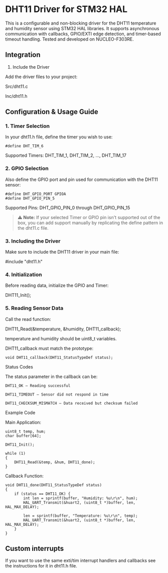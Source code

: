 # DHT11 Driver for STM32 HAL

This is a configurable and non-blocking driver for the DHT11 temperature and humidity sensor using STM32 HAL libraries. It supports asynchronous communication with callbacks, GPIO/EXTI edge detection, and timer-based timeout handling. Tested and developed on NUCLEO-F303RE.

## Integration
1. Include the Driver

Add the driver files to your project:

Src/dht11.c

Inc/dht11.h

## Configuration & Usage Guide
### 1. Timer Selection

In your dht11.h file, define the timer you wish to use:

    #define DHT_TIM_6

Supported Timers:
DHT_TIM_1, DHT_TIM_2, ..., DHT_TIM_17

### 2. GPIO Selection

Also define the GPIO port and pin used for communication with the DHT11 sensor:

    #define DHT_GPIO_PORT GPIOA
    #define DHT_GPIO_PIN_5

Supported Pins:
DHT_GPIO_PIN_0 through DHT_GPIO_PIN_15

>  **⚠️ Note:**
>   If your selected Timer or GPIO pin isn't supported out of the box, you can add support manually by replicating the define pattern in the dht11.c file.

### 3. Including the Driver

Make sure to include the DHT11 driver in your main file:

#include "dht11.h"

### 4. Initialization

Before reading data, initialize the GPIO and Timer:

DHT11_Init();

### 5. Reading Sensor Data

Call the read function:

DHT11_Read(&temperature, &humidity, DHT11_callback);

temperature and humidity should be uint8_t variables.

DHT11_callback must match the prototype:
    
    void DHT11_callback(DHT11_StatusTypeDef status);

Status Codes

The status parameter in the callback can be:

    DHT11_OK – Reading successful

    DHT11_TIMEOUT – Sensor did not respond in time

    DHT11_CHECKSUM_MISMATCH – Data received but checksum failed

Example Code

Main Application:

    uint8_t temp, hum;
    char buffer[64];
    
    DHT11_Init();
    
    while (1)
    {
        DHT11_Read(&temp, &hum, DHT11_done);
    }

Callback Function:

    void DHT11_done(DHT11_StatusTypeDef status)
    {
        if (status == DHT11_OK) {
            int len = sprintf(buffer, "Humidity: %u\r\n", hum);
            HAL_UART_Transmit(&huart2, (uint8_t *)buffer, len, HAL_MAX_DELAY);
    
            len = sprintf(buffer, "Temperature: %u\r\n", temp);
            HAL_UART_Transmit(&huart2, (uint8_t *)buffer, len, HAL_MAX_DELAY);
        }
    }
## Custom interrupts
If you want to use the same exti/tim interrupt handlers and callbacks see the instructions for it in dht11.h file.
